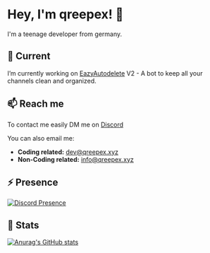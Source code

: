 # Hey, I'm qreepex! 👋

I'm a teenage developer from germany.

## 🔭 Current

I’m currently working on [EazyAutodelete](https://i.qreepex.xyz) V2 - A bot to keep all your channels clean and organized.

## 📫 Reach me

To contact me easily DM me on [Discord](https://discord.com/channels/@me/552530299423293441)

You can also email me:<br>
- **Coding related:** [dev@qreepex.xyz](mailto://dev@qreepex.xyz)<br>
- **Non-Coding related:** [info@qreepex.xyz](mailto://info@qreepex.xyz)

<!--
- 🔭 I’m currently working on ...
- 🌱 I’m currently learning ...
- 👯 I’m looking to collaborate on ...
- 🤔 I’m looking for help with ...
- 💬 Ask me about ...
- 📫 How to reach me: ...
- 😄 Pronouns: ...
- ⚡ Fun fact: ...
-->

## ⚡ Presence
[![Discord Presence](https://lanyard-profile-readme.vercel.app/api/552530299423293441)](https://discord.com/users/552530299423293441)

## 📢 Stats
[![Anurag's GitHub stats](https://github-readme-stats.vercel.app/api/top-langs?username=qreepex)](https://github.com/qreepex)
